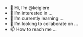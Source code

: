 - 👋 Hi, I’m @keiglere
- 👀 I’m interested in ...
- 🌱 I’m currently learning ...
- 💞️ I’m looking to collaborate on ...
- 📫 How to reach me ...

<!---
keiglere/keiglere is a ✨ special ✨ repository because its `README.md` (this file) appears on your GitHub profile.
You can click the Preview link to take a look at your changes.
--->

